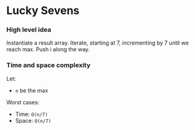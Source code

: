 # Lucky Sevens

### High level idea

Instantiate a result array.  Iterate, starting at 7, incrementing by 7 until we reach max.  Push i along the way.  

### Time and space complexity

Let: <br>

- `n` be the max <br>

Worst cases: <br>

- Time: `O(n/7)` <br>
- Space: `O(n/7)`

